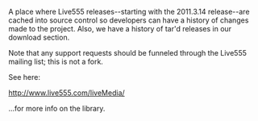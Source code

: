 A place where Live555 releases--starting with the 2011.3.14 release--are cached into source control so developers can have a history of changes made to the project.  Also, we have a history of tar'd releases in our download section.

Note that any support requests should be funneled through the Live555 mailing list; this is not a fork.

See here:

http://www.live555.com/liveMedia/

...for more info on the library.
